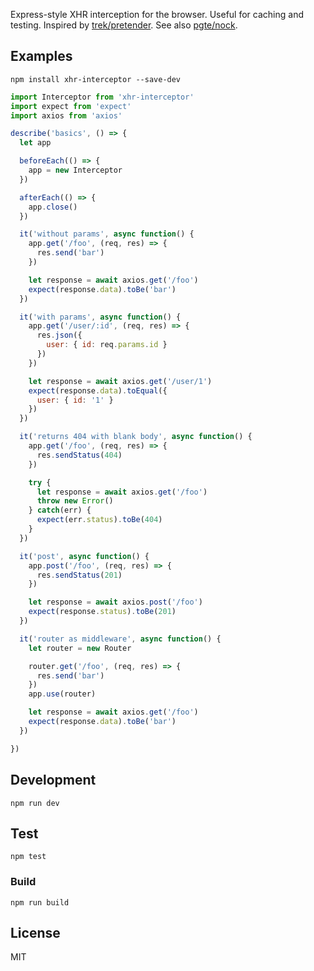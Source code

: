 Express-style XHR interception for the browser. Useful for caching and testing.
Inspired by [trek/pretender](https://github.com/trek/pretender).
See also [pgte/nock](https://github.com/pgte/nock).

## Examples

```
npm install xhr-interceptor --save-dev
```

```javascript
import Interceptor from 'xhr-interceptor'
import expect from 'expect'
import axios from 'axios'

describe('basics', () => {
  let app

  beforeEach(() => {
    app = new Interceptor
  })

  afterEach(() => {
    app.close()
  })

  it('without params', async function() {
    app.get('/foo', (req, res) => {
      res.send('bar')
    })

    let response = await axios.get('/foo')
    expect(response.data).toBe('bar')
  })

  it('with params', async function() {
    app.get('/user/:id', (req, res) => {
      res.json({
        user: { id: req.params.id }
      })
    })

    let response = await axios.get('/user/1')
    expect(response.data).toEqual({
      user: { id: '1' }
    })
  })

  it('returns 404 with blank body', async function() {
    app.get('/foo', (req, res) => {
      res.sendStatus(404)
    })

    try {
      let response = await axios.get('/foo')
      throw new Error()
    } catch(err) {
      expect(err.status).toBe(404)
    }
  })

  it('post', async function() {
    app.post('/foo', (req, res) => {
      res.sendStatus(201)
    })

    let response = await axios.post('/foo')
    expect(response.status).toBe(201)
  })

  it('router as middleware', async function() {
    let router = new Router

    router.get('/foo', (req, res) => {
      res.send('bar')
    })
    app.use(router)

    let response = await axios.get('/foo')
    expect(response.data).toBe('bar')
  })

})
```

## Development

```
npm run dev
```

## Test

```
npm test
```

### Build

```
npm run build
```

## License

MIT

